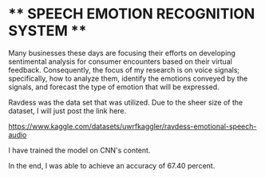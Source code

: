 # ** SPEECH EMOTION RECOGNITION SYSTEM **
Many businesses these days are focusing their efforts on developing sentimental analysis for consumer encounters based on their virtual feedback. Consequently, the focus of my research is on voice signals; specifically, how to analyze them, identify the emotions conveyed by the signals, and forecast the type of emotion that will be expressed.

Ravdess was the data set that was utilized.
Due to the sheer size of the dataset, I will just post the link here.

https://www.kaggle.com/datasets/uwrfkaggler/ravdess-emotional-speech-audio

I have trained the model on CNN's content.

In the end, I was able to achieve an accuracy of 67.40 percent.
